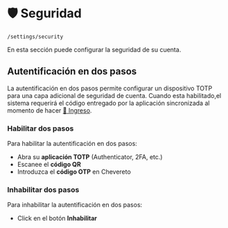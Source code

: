 # 🛡 Seguridad

`/settings/security`

En esta sección puede configurar la seguridad de su cuenta.

## Autentificación en dos pasos

La autentificación en dos pasos permite configurar un dispositivo TOTP para una capa adicional de seguridad de cuenta. Cuando esta habilitado,el sistema requerirá el código entregado por la aplicación sincronizada al momento de hacer [🔑 Ingreso](../account/login.md).

### Habilitar dos pasos

Para habilitar la autentificación en dos pasos:

* Abra su **aplicación TOTP** (Authenticator, 2FA, etc.)
* Escanee el **código QR**
* Introduzca el **código OTP** en Chevereto

### Inhabilitar dos pasos

Para inhabilitar la autentificación en dos pasos:

* Click en el botón **Inhabilitar**
